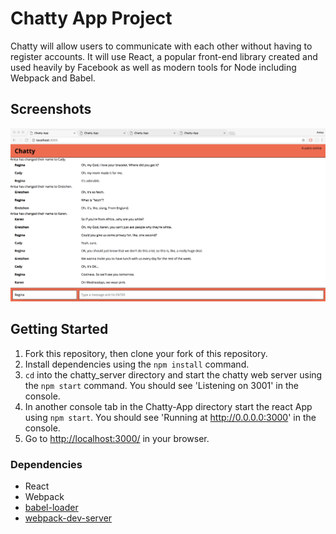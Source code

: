 # Chatty App Project

Chatty will allow users to communicate with each other without having to register accounts. It will use React, a popular front-end library created and used heavily by Facebook as well as modern tools for Node including Webpack and Babel.

## Screenshots

!["screenshot of homepage of messages"](https://github.com/anisathomas/Chatty-App/blob/master/docs/Chatty-messages.png?raw=true)


## Getting Started

1. Fork this repository, then clone your fork of this repository.
2. Install dependencies using the `npm install` command.
3. `cd` into the chatty_server directory and start the chatty web server using the `npm start` command. You should see 'Listening on 3001' in the console.
4. In another console tab in the Chatty-App directory start the react App using `npm start`. You should see 'Running at http://0.0.0.0:3000' in the console.
5. Go to <http://localhost:3000/> in your browser.


### Dependencies

* React
* Webpack
* [babel-loader](https://github.com/babel/babel-loader)
* [webpack-dev-server](https://github.com/webpack/webpack-dev-server)
